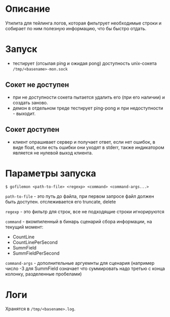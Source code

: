 # Описание

Утилита для тейлинга логов, которая фильтрует необходимые строки и собирает по ним полезную информацию, что бы быстро отдать.

# Запуск

* тестирует (отсылая ping и ожидая pong) доступность unix-сокета `/tmp/<basename>-mon.sock`

## Сокет не доступен

* при не доступности сокета пытается удалить его (при его наличии) и создать заново.
* демон в отдельном треде тестирует ping-pong и при недоступности - выходит.

## Сокет доступен

* клиент опрашивает сервер и получает ответ, если нет ошибок, в виде float, если есть ошибки они уходят в stderr, также индикатором является не нулевой выход клиента.

# Параметры запуска

`$ gofilemon <path-to-file> <regexp> <command> <command-args...>`

`path-to-file` - это путь до файла, при первом запросе файл должен быть доступен. отслеживается его truncate, delete

`regexp` - это фильтр для строк, все не подходящие строки игнорируются

`command` - вкомпиленный в бинарь сценарий сбора информации, на текущий момент:

* CountLine
* CountLinePerSecond
* SummField
* SummFieldPerSecond

`command-args` - дополнительные аргуемнты для сценария (например число -3 для SummField означает что суммировать надо третью с конца колонку, разделенные пробелами)

# Логи

Хранятся в `/tmp/<basename>.log`.
